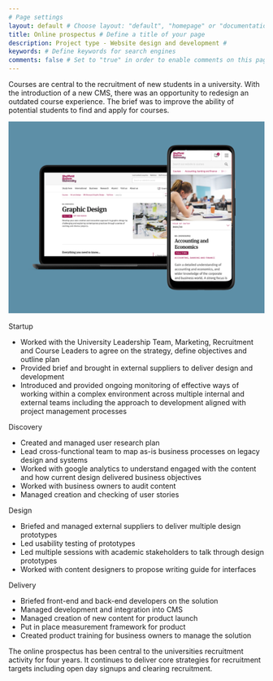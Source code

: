 ```yaml
---
# Page settings
layout: default # Choose layout: "default", "homepage" or "documentation-archive"
title: Online prospectus # Define a title of your page
description: Project type - Website design and development # 
keywords: # Define keywords for search engines
comments: false # Set to "true" in order to enable comments on this page. Make sure you properly setup "disqus_forum_shortname" variable in "_config.yml"
---
```


Courses are central to the recruitment of new students in a university. With the introduction of a new CMS, there was an opportunity to redesign an outdated course experience. The brief was to improve the ability of potential students to find and apply for courses.

![This is an image](images/olp1.png)

Startup

- Worked with the University Leadership Team, Marketing, Recruitment and Course Leaders to agree on the strategy, define objectives and outline plan
- Provided brief and brought in external suppliers to deliver design and development
- Introduced and provided ongoing monitoring of effective ways of working within a complex environment across multiple internal and external teams including the approach to development aligned with project management processes

Discovery

- Created and managed user research plan
- Lead cross-functional team to map as-is business processes on legacy design and systems
- Worked with google analytics to understand engaged with the content and how current design delivered business objectives
- Worked with business owners to audit content
- Managed creation and checking of user stories

Design

- Briefed and managed external suppliers to deliver multiple design prototypes 
- Led usability testing of prototypes
- Led multiple sessions with academic stakeholders to talk through design prototypes
- Worked with content designers to propose writing guide for interfaces

Delivery

- Briefed front-end and back-end developers on the solution
- Managed development and integration into CMS
- Managed creation of new content for product launch
- Put in place measurement framework for product 
- Created product training for business owners to manage the solution

The online prospectus has been central to the universities recruitment activity for four years. It continues to deliver core strategies for recruitment targets including open day signups and clearing recruitment.
